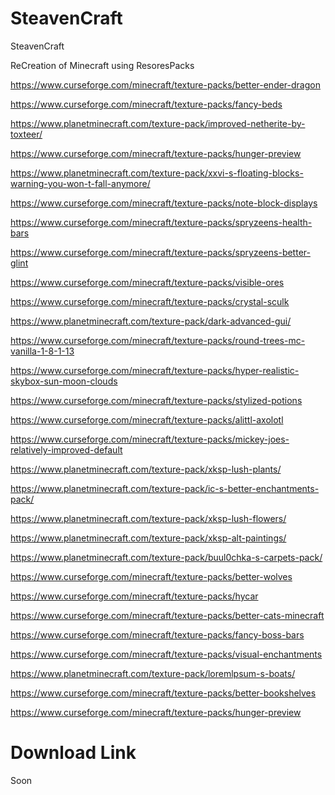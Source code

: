 # SteavenCraft
 SteavenCraft


ReCreation of Minecraft using ResoresPacks



https://www.curseforge.com/minecraft/texture-packs/better-ender-dragon


https://www.curseforge.com/minecraft/texture-packs/fancy-beds


https://www.planetminecraft.com/texture-pack/improved-netherite-by-toxteer/


https://www.curseforge.com/minecraft/texture-packs/hunger-preview


https://www.planetminecraft.com/texture-pack/xxvi-s-floating-blocks-warning-you-won-t-fall-anymore/


https://www.curseforge.com/minecraft/texture-packs/note-block-displays

https://www.curseforge.com/minecraft/texture-packs/spryzeens-health-bars


https://www.curseforge.com/minecraft/texture-packs/spryzeens-better-glint


https://www.curseforge.com/minecraft/texture-packs/visible-ores


https://www.curseforge.com/minecraft/texture-packs/crystal-sculk


https://www.planetminecraft.com/texture-pack/dark-advanced-gui/


https://www.curseforge.com/minecraft/texture-packs/round-trees-mc-vanilla-1-8-1-13


https://www.curseforge.com/minecraft/texture-packs/hyper-realistic-skybox-sun-moon-clouds


https://www.curseforge.com/minecraft/texture-packs/stylized-potions


https://www.curseforge.com/minecraft/texture-packs/alittl-axolotl


https://www.curseforge.com/minecraft/texture-packs/mickey-joes-relatively-improved-default


https://www.planetminecraft.com/texture-pack/xksp-lush-plants/


https://www.planetminecraft.com/texture-pack/ic-s-better-enchantments-pack/


https://www.planetminecraft.com/texture-pack/xksp-lush-flowers/


https://www.planetminecraft.com/texture-pack/xksp-alt-paintings/


https://www.planetminecraft.com/texture-pack/buul0chka-s-carpets-pack/


https://www.curseforge.com/minecraft/texture-packs/better-wolves


https://www.curseforge.com/minecraft/texture-packs/hycar


https://www.curseforge.com/minecraft/texture-packs/better-cats-minecraft


https://www.curseforge.com/minecraft/texture-packs/fancy-boss-bars


https://www.curseforge.com/minecraft/texture-packs/visual-enchantments


https://www.planetminecraft.com/texture-pack/loremlpsum-s-boats/


https://www.curseforge.com/minecraft/texture-packs/better-bookshelves


https://www.curseforge.com/minecraft/texture-packs/hunger-preview


# Download Link


Soon